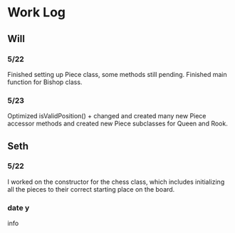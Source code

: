 # Work Log

## Will

### 5/22

Finished setting up Piece class, some methods still pending. Finished main function for Bishop class.

### 5/23

Optimized isValidPosition() + changed and created many new Piece accessor methods and created new Piece subclasses for Queen and Rook.


## Seth

### 5/22

I worked on the constructor for the chess class, which includes initializing all the pieces to their correct starting place on the board.

### date y

info
